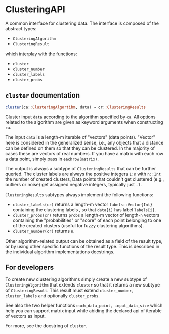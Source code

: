 # ClusteringAPI

A common interface for clustering data.
The interface is composed of the abstract types:

- `ClusteringAlgorithm`
- `ClusteringResult`

which interplay with the functions:

- `cluster`
- `cluster_number`
- `cluster_labels`
- `cluster_probs`

## `cluster` documentation

```julia
cluster(ca::ClusteringAlgortihm, data) → cr::ClusteringResults
```

Cluster input `data` according to the algorithm specified by `ca`.
All options related to the algorithm are given as keyword arguments when
constructing `ca`.

The input `data` is a length-m iterable of "vectors" (data points).
"Vector" here is considered in the generalized sense, i.e., any objects that
a distance can be defined on them so that they can be clustered.
In the majority of cases these are vectors of real numbers.
If you have a matrix with each row a data point, simply pass in `eachrow(matrix)`.

The output is always a subtype of `ClusteringResults` that can be further queried.
The cluster labels are always the
positive integers `1:n` with `n::Int` the number of created clusters,
Data points that couldn't get clustered (e.g., outliers or noise)
get assigned negative integers, typically just `-1`.

`ClusteringResults` subtypes always implement the following functions:

- `cluster_labels(cr)` returns a length-m vector `labels::Vector{Int}` containing
  the clustering labels , so that `data[i]` has label `labels[i]`.
- `cluster_probs(cr)` returns `probs` a length-m vector of length-`n` vectors
  containing the "probabilities" or "score" of each point belonging to one of
  the created clusters (useful for fuzzy clustering algorithms).
- `cluster_number(cr)` returns `n`.

Other algorithm-related output can be obtained as a field of the result type,
or by using other specific functions of the result type.
This is described in the individual algorithm implementations docstrings.

## For developers

To create new clustering algorithms simply create a new
subtype of `ClusteringAlgorithm` that extends `cluster`
so that it returns a new subtype of `ClusteringResult`.
This result must extend `cluster_number, cluster_labels`
and optionally `cluster_probs`.

See also the two helper functions `each_data_point, input_data_size`
which help you can support matrix input while abiding the declared api
of iterable of vectors as input.

For more, see the docstring of `cluster`.